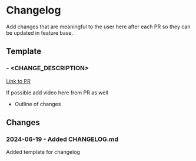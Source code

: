 # Changelog

Add changes that are meaningful to the user here after each PR so they can be updated in feature base.

## Template

### <DATE> - <CHANGE_DESCRIPTION>

[Link to PR]()

If possible add video here from PR as well

- Outline of changes

## Changes

### 2024-06-19 - Added CHANGELOG.md 

Added template for changelog

